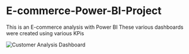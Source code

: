 # E-commerce-Power-BI-Project
This is an E-commerce analysis with Power BI
These various dashboards were created using various KPis

![Customer Analysis Dashboard](https://github.com/chiedozie013/E-commerce-Power-BI-Project/assets/110996482/f408a1ef-779a-4f48-913f-c1c7e68f20ea)
